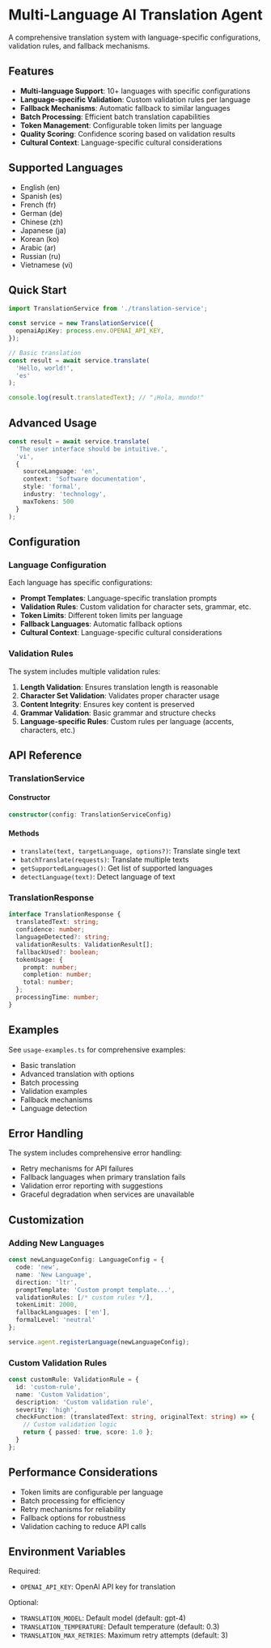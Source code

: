 # Multi-Language AI Translation Agent

A comprehensive translation system with language-specific configurations, validation rules, and fallback mechanisms.

## Features

- **Multi-language Support**: 10+ languages with specific configurations
- **Language-specific Validation**: Custom validation rules per language
- **Fallback Mechanisms**: Automatic fallback to similar languages
- **Batch Processing**: Efficient batch translation capabilities
- **Token Management**: Configurable token limits per language
- **Quality Scoring**: Confidence scoring based on validation results
- **Cultural Context**: Language-specific cultural considerations

## Supported Languages

- English (en)
- Spanish (es)
- French (fr)
- German (de)
- Chinese (zh)
- Japanese (ja)
- Korean (ko)
- Arabic (ar)
- Russian (ru)
- Vietnamese (vi)

## Quick Start

```typescript
import TranslationService from './translation-service';

const service = new TranslationService({
  openaiApiKey: process.env.OPENAI_API_KEY,
});

// Basic translation
const result = await service.translate(
  'Hello, world!',
  'es'
);

console.log(result.translatedText); // "¡Hola, mundo!"
```

## Advanced Usage

```typescript
const result = await service.translate(
  'The user interface should be intuitive.',
  'vi',
  {
    sourceLanguage: 'en',
    context: 'Software documentation',
    style: 'formal',
    industry: 'technology',
    maxTokens: 500
  }
);
```

## Configuration

### Language Configuration

Each language has specific configurations:

- **Prompt Templates**: Language-specific translation prompts
- **Validation Rules**: Custom validation for character sets, grammar, etc.
- **Token Limits**: Different token limits per language
- **Fallback Languages**: Automatic fallback options
- **Cultural Context**: Language-specific cultural considerations

### Validation Rules

The system includes multiple validation rules:

1. **Length Validation**: Ensures translation length is reasonable
2. **Character Set Validation**: Validates proper character usage
3. **Content Integrity**: Ensures key content is preserved
4. **Grammar Validation**: Basic grammar and structure checks
5. **Language-specific Rules**: Custom rules per language (accents, characters, etc.)

## API Reference

### TranslationService

#### Constructor

```typescript
constructor(config: TranslationServiceConfig)
```

#### Methods

- `translate(text, targetLanguage, options?)`: Translate single text
- `batchTranslate(requests)`: Translate multiple texts
- `getSupportedLanguages()`: Get list of supported languages
- `detectLanguage(text)`: Detect language of text

### TranslationResponse

```typescript
interface TranslationResponse {
  translatedText: string;
  confidence: number;
  languageDetected?: string;
  validationResults: ValidationResult[];
  fallbackUsed?: boolean;
  tokenUsage: {
    prompt: number;
    completion: number;
    total: number;
  };
  processingTime: number;
}
```

## Examples

See `usage-examples.ts` for comprehensive examples:

- Basic translation
- Advanced translation with options
- Batch processing
- Validation examples
- Fallback mechanisms
- Language detection

## Error Handling

The system includes comprehensive error handling:

- Retry mechanisms for API failures
- Fallback languages when primary translation fails
- Validation error reporting with suggestions
- Graceful degradation when services are unavailable

## Customization

### Adding New Languages

```typescript
const newLanguageConfig: LanguageConfig = {
  code: 'new',
  name: 'New Language',
  direction: 'ltr',
  promptTemplate: 'Custom prompt template...',
  validationRules: [/* custom rules */],
  tokenLimit: 2000,
  fallbackLanguages: ['en'],
  formalLevel: 'neutral'
};

service.agent.registerLanguage(newLanguageConfig);
```

### Custom Validation Rules

```typescript
const customRule: ValidationRule = {
  id: 'custom-rule',
  name: 'Custom Validation',
  description: 'Custom validation rule',
  severity: 'high',
  checkFunction: (translatedText: string, originalText: string) => {
    // Custom validation logic
    return { passed: true, score: 1.0 };
  }
};
```

## Performance Considerations

- Token limits are configurable per language
- Batch processing for efficiency
- Retry mechanisms for reliability
- Fallback options for robustness
- Validation caching to reduce API calls

## Environment Variables

Required:

- `OPENAI_API_KEY`: OpenAI API key for translation

Optional:

- `TRANSLATION_MODEL`: Default model (default: gpt-4)
- `TRANSLATION_TEMPERATURE`: Default temperature (default: 0.3)
- `TRANSLATION_MAX_RETRIES`: Maximum retry attempts (default: 3)